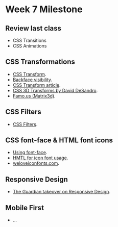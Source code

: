 Week 7 Milestone
==========

## Review last class

* CSS Transitions
* CSS Animations

## CSS Transformations

* [CSS Transform](https://developer.mozilla.org/es/docs/Web/CSS/transform).
* [Backface visibility](https://developer.mozilla.org/es/docs/Web/CSS/backface-visibility).
* [CSS Transform article](http://css-tricks.com/almanac/properties/t/transform/).
* [CSS 3D Transforms by David DeSandro](http://desandro.github.io/3dtransforms/).
* [Famo.us (Matrix3d)](http://famo.us/).

## CSS Filters

* [CSS Filters](https://developer.mozilla.org/en-US/docs/Web/CSS/filter).

## CSS font-face & HTML font icons

* [Using font-face](http://css-tricks.com/snippets/css/using-font-face/).
* [HMTL for icon font usage](http://css-tricks.com/html-for-icon-font-usage/).
* [weloveiconfonts.com](http://weloveiconfonts.com/).

## Responsive Design

* [The Guardian takeover on Responsive Design](http://next.theguardian.com/blog/responsive-takeover/).

## Mobile First

* ...